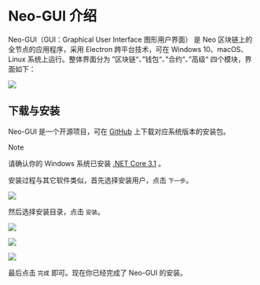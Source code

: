 # Neo-GUI 介绍

Neo-GUI（GUI：Graphical User Interface 图形用户界面） 是 Neo 区块链上的全节点的应用程序，采用 Electron 跨平台技术，可在 Windows 10、macOS、Linux 系统上运行。整体界面分为 ”区块链“、”钱包“、”合约“、”高级“ 四个模块，界面如下：

![](/assets/main.png)

## 下载与安装

Neo-GUI 是一个开源项目，可在 [GitHub](https://github.com/neo-ngd/Neo3-GUI/releases) 上下载对应系统版本的安装包。

> [!Note]
>
> 请确认你的 Windows 系统已安装 [.NET Core 3.1](https://dotnet.microsoft.com/download/dotnet-core/current/runtime) 。

安装过程与其它软件类似，首先选择安装用户，点击 `下一步`。

![](/assets/setup1.png)

然后选择安装目录，点击 `安装`。

![](/assets/setup2.png)

![](/assets/setup3.png)

![](/assets/setup4.png)

最后点击 `完成` 即可。现在你已经完成了 Neo-GUI 的安装。 